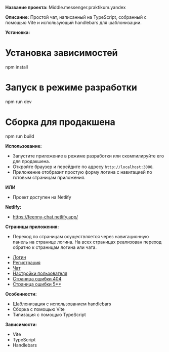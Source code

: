 **Название проекта:**
Middle.messenger.praktikum.yandex

**Описание:**
Простой чат, написанный на TypeScript, собранный с помощью Vite и использующий handlebars для шаблонизации.

**Установка:**

# Установка зависимостей

npm install

# Запуск в режиме разработки

npm run dev

# Сборка для продакшена

npm run build

**Использование:**

- Запустите приложение в режиме разработки или скомпилируйте его для продакшена.
- Откройте браузер и перейдите по адресу `http://localhost:3000`.
- Приложение отобразит простую форму логина с навигацией по готовым страницам приложения.

**ИЛИ**

- Проект доступен на Netlify

**Netlify:**

- https://feenny-chat.netlify.app/

**Страницы приложения:**

- Переход по страницам осуществляется через навигационную панель на странице логина. На всех страницах реализован переход обратно к страницам логина или чата.

* [Логин](./src/pages/login-page/login-page.hbs)
* [Регистрация](./src/pages/registration-page/registration-page.hbs)
* [Чат](./src/pages/chat-page/chat-page.hbs)
* [Настройки пользователя](./src/pages/settings-page/settings-page.hbs)
* [Страница ошибки 404](./src/pages/error4-page/error4-page.hbs)
* [Страница ошибки 5\*\*](./src/pages/error5-page/error5-page.hbs)

**Особенности:**

- Шаблонизация с использованием handlebars
- Сборка с помощью Vite
- Типизация с помощью TypeScript

**Зависимости:**

- Vite
- TypeScript
- Handlebars
